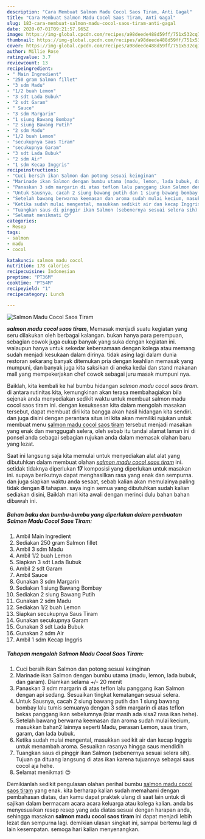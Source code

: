 ```yaml
---
description: "Cara Membuat Salmon Madu Cocol Saos Tiram, Anti Gagal"
title: "Cara Membuat Salmon Madu Cocol Saos Tiram, Anti Gagal"
slug: 183-cara-membuat-salmon-madu-cocol-saos-tiram-anti-gagal
date: 2020-07-01T09:21:57.965Z
image: https://img-global.cpcdn.com/recipes/a98deede488d59ff/751x532cq70/salmon-madu-cocol-saos-tiram-foto-resep-utama.jpg
thumbnail: https://img-global.cpcdn.com/recipes/a98deede488d59ff/751x532cq70/salmon-madu-cocol-saos-tiram-foto-resep-utama.jpg
cover: https://img-global.cpcdn.com/recipes/a98deede488d59ff/751x532cq70/salmon-madu-cocol-saos-tiram-foto-resep-utama.jpg
author: Millie Rose
ratingvalue: 3.7
reviewcount: 13
recipeingredient:
- " Main Ingredient"
- "250 gram Salmon fillet"
- "3 sdm Madu"
- "1/2 buah Lemon"
- "3 sdt Lada Bubuk"
- "2 sdt Garam"
- " Sauce"
- "3 sdm Margarin"
- "1 siung Bawang Bombay"
- "2 siung Bawang Putih"
- "2 sdm Madu"
- "1/2 buah Lemon"
- "secukupnya Saus Tiram"
- "secukupnya Garam"
- "3 sdt Lada Bubuk"
- "2 sdm Air"
- "1 sdm Kecap Inggris"
recipeinstructions:
- "Cuci bersih ikan Salmon dan potong sesuai keinginan"
- "Marinade ikan Salmon dengan bumbu utama (madu, lemon, lada bubuk, dan garam). Diamkan selama +/- 20 menit"
- "Panaskan 3 sdm margarin di atas teflon lalu panggang ikan Salmon dengan api sedang. Sesuaikan tingkat kematangan sesuai selera."
- "Untuk Sausnya, cacah 2 siung bawang putih dan 1 siung bawang bombay lalu tumis semuanya dengan 3 sdm margarin di atas teflon bekas panggang ikan sebelumnya (biar masih ada sisa2 rasa ikan hehe)."
- "Setelah bawang berwarna keemasan dan aroma sudah mulai kecium, masukkan bahan2 lainnya seperti Madu, perasan Lemon, saus tiram, garam, dan lada bubuk."
- "Ketika sudah mulai mengental, masukkan sedikit air dan kecap Inggris untuk menambah aroma. Sesuaikan rasanya hingga saus mendidih"
- "Tuangkan saus di pinggir ikan Salmon (sebenernya sesuai selera sih). Tujuan ga dituang langsung di atas ikan karena tujuannya sebagai saus cocol aja hehe."
- "Selamat menikmati 😍"
categories:
- Resep
tags:
- salmon
- madu
- cocol

katakunci: salmon madu cocol 
nutrition: 178 calories
recipecuisine: Indonesian
preptime: "PT36M"
cooktime: "PT54M"
recipeyield: "1"
recipecategory: Lunch

---
```



![Salmon Madu Cocol Saos Tiram](https://img-global.cpcdn.com/recipes/a98deede488d59ff/751x532cq70/salmon-madu-cocol-saos-tiram-foto-resep-utama.jpg)

<b><i>salmon madu cocol saos tiram</i></b>, Memasak menjadi suatu kegiatan yang seru dilakukan oleh berbagai kalangan. bukan hanya para perempuan, sebagian cowok juga cukup banyak yang suka dengan kegiatan ini. walaupun hanya untuk sekedar kebersamaan dengan kolega atau memang sudah menjadi kesukaan dalam dirinya. tidak asing lagi dalam dunia restoran sekarang banyak ditemukan pria dengan keahlian memasak yang mumpuni, dan banyak juga kita saksikan di aneka kedai dan stand makanan mall yang mempekerjakan chef cowok sebagai juru masak mumpuni nya.

Baiklah, kita kembali ke hal bumbu hidangan <i>salmon madu cocol saos tiram</i>. di antara rutinitas kita, kemungkinan akan terasa membahagiakan bila sejenak anda menyediakan sedikit waktu untuk membuat salmon madu cocol saos tiram ini. dengan kesuksesan kita dalam mengolah masakan tersebut, dapat membuat diri kita bangga akan hasil hidangan kita sendiri. dan juga disini dengan perantara situs ini kita akan memiliki rujukan untuk membuat menu <u>salmon madu cocol saos tiram</u> tersebut menjadi masakan yang enak dan menggugah selera, oleh sebab itu tandai alamat laman ini di ponsel anda sebagai sebagian rujukan anda dalam memasak olahan baru yang lezat.




Saat ini langsung saja kita memulai untuk menyediakan alat alat yang dibutuhkan dalam membuat olahan <u><i>salmon madu cocol saos tiram</i></u> ini. setidak tidaknya diperlukan <b>17</b> komposisi yang diperlukan untuk masakan ini. supaya berikutnya dapat menghasilkan rasa yang enak dan sempurna. dan juga siapkan waktu anda sesaat, sebab kalian akan memulainya paling tidak dengan <b>8</b> tahapan. saya ingin semua yang dibutuhkan sudah kalian sediakan disini, Baiklah mari kita awali dengan merinci dulu bahan bahan dibawah ini.

<!--inarticleads1-->

##### Bahan baku dan bumbu-bumbu yang diperlukan dalam pembuatan Salmon Madu Cocol Saos Tiram:

1. Ambil  Main Ingredient
1. Sediakan 250 gram Salmon fillet
1. Ambil 3 sdm Madu
1. Ambil 1/2 buah Lemon
1. Siapkan 3 sdt Lada Bubuk
1. Ambil 2 sdt Garam
1. Ambil  Sauce
1. Gunakan 3 sdm Margarin
1. Sediakan 1 siung Bawang Bombay
1. Sediakan 2 siung Bawang Putih
1. Gunakan 2 sdm Madu
1. Sediakan 1/2 buah Lemon
1. Siapkan secukupnya Saus Tiram
1. Gunakan secukupnya Garam
1. Gunakan 3 sdt Lada Bubuk
1. Gunakan 2 sdm Air
1. Ambil 1 sdm Kecap Inggris




<!--inarticleads2-->

##### Tahapan mengolah Salmon Madu Cocol Saos Tiram:

1. Cuci bersih ikan Salmon dan potong sesuai keinginan
1. Marinade ikan Salmon dengan bumbu utama (madu, lemon, lada bubuk, dan garam). Diamkan selama +/- 20 menit
1. Panaskan 3 sdm margarin di atas teflon lalu panggang ikan Salmon dengan api sedang. Sesuaikan tingkat kematangan sesuai selera.
1. Untuk Sausnya, cacah 2 siung bawang putih dan 1 siung bawang bombay lalu tumis semuanya dengan 3 sdm margarin di atas teflon bekas panggang ikan sebelumnya (biar masih ada sisa2 rasa ikan hehe).
1. Setelah bawang berwarna keemasan dan aroma sudah mulai kecium, masukkan bahan2 lainnya seperti Madu, perasan Lemon, saus tiram, garam, dan lada bubuk.
1. Ketika sudah mulai mengental, masukkan sedikit air dan kecap Inggris untuk menambah aroma. Sesuaikan rasanya hingga saus mendidih
1. Tuangkan saus di pinggir ikan Salmon (sebenernya sesuai selera sih). Tujuan ga dituang langsung di atas ikan karena tujuannya sebagai saus cocol aja hehe.
1. Selamat menikmati 😍




Demikianlah sedikit pengulasan olahan perihal bumbu <u>salmon madu cocol saos tiram</u> yang enak. kita berharap kalian sudah memahami dengan pembahasan diatas, dan kamu dapat praktek ulang di saat lain untuk di sajikan dalam bermacam acara acara keluarga atau kolega kalian. anda bs menyesuaikan resep resep yang ada diatas sesuai dengan harapan anda, sehingga masakan <b>salmon madu cocol saos tiram</b> ini dapat menjadi lebih lezat dan sempurna lagi. demikian ulasan singkat ini, sampai bertemu lagi di lain kesempatan. semoga hari kalian menyenangkan.
